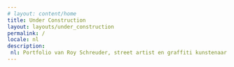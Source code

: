 ```yaml
---
# layout: content/home
title: Under Construction
layout: layouts/under_construction
permalink: /
locale: nl
description:
 nl: Portfolio van Roy Schreuder, street artist en graffiti kunstenaar uit Leeuwarden. 
---
```

